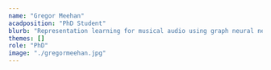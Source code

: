 ```yaml
---
name: "Gregor Meehan"
acadposition: "PhD Student"
blurb: "Representation learning for musical audio using graph neural network-based recommender engines"
themes: []
role: "PhD"
image: "./gregormeehan.jpg"
---
```

